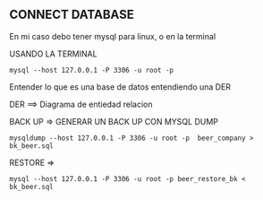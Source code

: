 ## CONNECT DATABASE

En mi caso debo tener mysql para linux, o en la terminal

USANDO LA TERMINAL

```
mysql --host 127.0.0.1 -P 3306 -u root -p
```

Entender lo que es una base de datos entendiendo una DER

DER ==> Diagrama de entiedad relacion

BACK UP => GENERAR UN BACK UP CON MYSQL DUMP

```
mysqldump --host 127.0.0.1 -P 3306 -u root -p  beer_company > bk_beer.sql
```

RESTORE =>

```
mysql --host 127.0.0.1 -P 3306 -u root -p beer_restore_bk < bk_beer.sql

```
